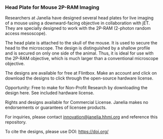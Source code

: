 ### Head Plate for Mouse 2P-RAM Imaging

Researchers at Janelia have designed several head plates for live imaging of a mouse using a downward-facing objective in collaboration with jET. They are specially designed to work with the 2P-RAM (2-photon random access mesoscope).



The head plate is attached to the skull of the mouse. It is used to secure the head to the microscope. The design is distinguished by a shallow profile and is secured on only one side of the animal. Thus, it is ideal for use with the  2P-RAM objective, which is much larger than a conventional microscope objective.



The designs are available for free at Flintbox. Make an account and click on download the designs to click through the open-source hardware license. 

Opportunity: Free to make for Non-Profit Research by downloading the design here. See included hardware license.

Rights and designs available for Commercial License. Janelia makes no endorsements or guarantees of licensee products.

For inquiries, please contact innovation@janelia.hhmi.org and reference this repository.

To cite the designs, please use DOI: https://doi.org/

